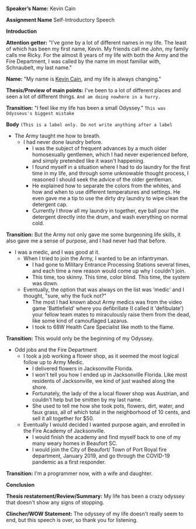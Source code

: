 **Speaker’s Name:** Kevin Cain

**Assignment Name** Self-Introductory Speech

**Introduction** 

**Attention getter:** "I've gone by a lot of different names in my life. The least of which has been my first name, Kevin. My friends call me John, my family calls me Ricky. For the almost 8 years of my life with both the Army and the Fire Department, I was called by the name im most familiar with, Schnaubelt, my last name."

**Name:** "My name is <u>Kevin Cain</u>, and my life is always changing."

**Thesis/Preview of main points:** I've been to a lot of different places and seen a lot of different things. `And am doing nowhere in a hurry.`

**Transition:** "I feel like my life has been a small Odyssey." `This was Odysseus's biggest mistake`

**Body** `(This is a label only. Do not write anything after a label`

* The Army taught me how to breath.
  * I had never done laundry before.
    * I was the subject of frequent advances by a much older homosexually gentlemen, which I had never experienced before, and simply pretended like it wasn't happening.
    * I found myself in a situation where I had to do laundry for the first time in my life, and through some unknowable thought process, I reasoned I should seek the advice of the older gentleman.
    * He explained how to separate the colors from the whites, and how and when to use different temperatures and settings. He even gave me a tip to use the dirty dry laundry to wipe clean the detergent cap.
    * Currently I throw all my laundry in together, eye ball pour the detergent directly into the drum, and wash everything on normal cold.

**Transition:** But the Army not only gave me some burgeoning life skills, it also gave me a sense of purpose, and I had never had that before.

* I was a medic, and I was good at it.
  * When I tried to join the Army, I wanted to be an infantryman.
    * I had gone to Military Entrance Processing Stations several times, and each time a new reason would come up why I couldn't join.
    * This time, too skinny. This time, color blind. This time, the system was down.
  * Eventually, the option that was always on the list was 'medic' and I thought, "sure, why the fuck not?"
    * The most I had known about Army medics was from the video game 'Battlefield' where you defibrillate (I called it 'defibulate') your fellow team mates to miraculously raise them from the dead, like some kind of camouflaged Lazarus. 
    * I took to 68W Health Care Specialist like moth to the flame.

**Transition:** This would only be the beginning of my Odyssey.

* Odd jobs and the Fire Department
  * I took a job working a flower shop, as it seemed the most logical follow up to Army Medic.
    * I delivered flowers in Jacksonville Florida.
    * I won't tell you how I ended up in Jacksonville Florida. Like most residents of Jacksonville, we kind of just washed along the shore.
    * Fortunately, the lady of the a local flower shop was Austrian, and couldn't help but be smitten by my last name.
    * She used to tell me how she took pots, flowers, dirt, water, and faux grass, all of which total in the neighborhood of 10 cents, and sell it all together for $50. 
  * Eventually I would decided I wanted purpose again, and enrolled in the Fire Academy of Jacksonville.
    * I would finish the academy and find myself back to one of my many weary homes in Beaufort SC.
    * I would join the City of Beaufort/ Town of Port Royal fire department, January 2019, and go through the COVID-19 pandemic as a first responder.

**Transition:** I'm a programmer now, with a wife and daughter.

**Conclusion** 

**Thesis restatement/Review/Summary:** My life has been a crazy odyssey that doesn't show any signs of stopping.

**Clincher/WOW Statement:** The odyssey of my life doesn't really seem to end, but this speech is over, so thank you for listening. 

